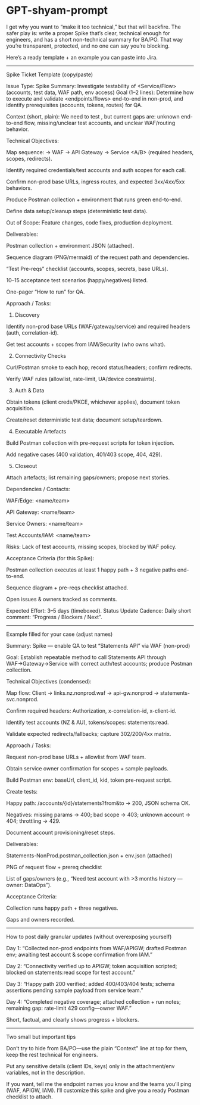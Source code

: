 # GPT-shyam-prompt

I get why you want to “make it too technical,” but that will backfire. The safer play is: write a proper Spike that’s clear, technical enough for engineers, and has a short non-technical summary for BA/PO. That way you’re transparent, protected, and no one can say you’re blocking.

Here’s a ready template + an example you can paste into Jira.


---

Spike Ticket Template (copy/paste)

Issue Type: Spike
Summary: Investigate testability of <Service/Flow> (accounts, test data, WAF path, env access)
Goal (1–2 lines): Determine how to execute and validate <endpoints/flows> end-to-end in non-prod, and identify prerequisites (accounts, tokens, routes) for QA.

Context (short, plain):
We need to test <X>, but current gaps are: unknown end-to-end flow, missing/unclear test accounts, and unclear WAF/routing behavior.

Technical Objectives:

Map sequence: <App> → WAF → API Gateway → Service <A/B> (required headers, scopes, redirects).

Identify required credentials/test accounts and auth scopes for each call.

Confirm non-prod base URLs, ingress routes, and expected 3xx/4xx/5xx behaviors.

Produce Postman collection + environment that runs green end-to-end.

Define data setup/cleanup steps (deterministic test data).


Out of Scope: Feature changes, code fixes, production deployment.

Deliverables:

Postman collection + environment JSON (attached).

Sequence diagram (PNG/mermaid) of the request path and dependencies.

“Test Pre-reqs” checklist (accounts, scopes, secrets, base URLs).

10–15 acceptance test scenarios (happy/negatives) listed.

One-pager “How to run” for QA.


Approach / Tasks:

1. Discovery

Identify non-prod base URLs (WAF/gateway/service) and required headers (auth, correlation-id).

Get test accounts + scopes from IAM/Security (who owns what).



2. Connectivity Checks

Curl/Postman smoke to each hop; record status/headers; confirm redirects.

Verify WAF rules (allowlist, rate-limit, UA/device constraints).



3. Auth & Data

Obtain tokens (client creds/PKCE, whichever applies), document token acquisition.

Create/reset deterministic test data; document setup/teardown.



4. Executable Artefacts

Build Postman collection with pre-request scripts for token injection.

Add negative cases (400 validation, 401/403 scope, 404, 429).



5. Closeout

Attach artefacts; list remaining gaps/owners; propose next stories.




Dependencies / Contacts:

WAF/Edge: <name/team>

API Gateway: <name/team>

Service Owners: <name/team>

Test Accounts/IAM: <name/team>


Risks: Lack of test accounts, missing scopes, blocked by WAF policy.

Acceptance Criteria (for this Spike):

Postman collection executes at least 1 happy path + 3 negative paths end-to-end.

Sequence diagram + pre-reqs checklist attached.

Open issues & owners tracked as comments.


Expected Effort: 3–5 days (timeboxed).
Status Update Cadence: Daily short comment: “Progress / Blockers / Next”.


---

Example filled for your case (adjust names)

Summary: Spike — enable QA to test “Statements API” via WAF (non-prod)

Goal: Establish repeatable method to call Statements API through WAF→Gateway→Service with correct auth/test accounts; produce Postman collection.

Technical Objectives (condensed):

Map flow: Client → links.nz.nonprod.waf → api-gw.nonprod → statements-svc.nonprod.

Confirm required headers: Authorization, x-correlation-id, x-client-id.

Identify test accounts (NZ & AU), tokens/scopes: statements:read.

Validate expected redirects/fallbacks; capture 302/200/4xx matrix.


Approach / Tasks:

Request non-prod base URLs + allowlist from WAF team.

Obtain service owner confirmation for scopes + sample payloads.

Build Postman env: baseUrl, client_id, kid, token pre-request script.

Create tests:

Happy path: /accounts/{id}/statements?from&to → 200, JSON schema OK.

Negatives: missing params → 400; bad scope → 403; unknown account → 404; throttling → 429.


Document account provisioning/reset steps.


Deliverables:

Statements-NonProd.postman_collection.json + env.json (attached)

PNG of request flow + prereq checklist

List of gaps/owners (e.g., “Need test account with >3 months history — owner: DataOps”).


Acceptance Criteria:

Collection runs happy path + three negatives.

Gaps and owners recorded.



---

How to post daily granular updates (without overexposing yourself)

Day 1: “Collected non-prod endpoints from WAF/APIGW; drafted Postman env; awaiting test account & scope confirmation from IAM.”

Day 2: “Connectivity verified up to APIGW; token acquisition scripted; blocked on statements:read scope for test account.”

Day 3: “Happy path 200 verified; added 400/403/404 tests; schema assertions pending sample payload from service team.”

Day 4: “Completed negative coverage; attached collection + run notes; remaining gap: rate-limit 429 config—owner WAF.”


Short, factual, and clearly shows progress + blockers.


---

Two small but important tips

Don’t try to hide from BA/PO—use the plain “Context” line at top for them, keep the rest technical for engineers.

Put any sensitive details (client IDs, keys) only in the attachment/env variables, not in the description.


If you want, tell me the endpoint names you know and the teams you’ll ping (WAF, APIGW, IAM). I’ll customize this spike and give you a ready Postman checklist to attach.

